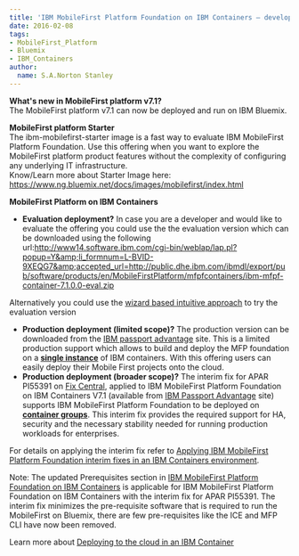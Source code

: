 ```yaml
---
title: 'IBM MobileFirst Platform Foundation on IBM Containers – development, production workloads'
date: 2016-02-08
tags:
- MobileFirst_Platform
- Bluemix
- IBM_Containers
author:
  name: S.A.Norton Stanley
---
```


**What's new in MobileFirst platform v7.1?**  
The MobileFirst platform v7.1 can now be deployed and run on IBM Bluemix.

**MobileFirst platform Starter**  
The ibm-mobilefirst-starter image is a fast way to evaluate IBM MobileFirst Platform Foundation. Use this offering when you want to explore the MobileFirst platform product features without the complexity of configuring any underlying IT infrastructure.  
Know/Learn more about Starter Image here: <a href="https://www.ng.bluemix.net/docs/images/mobilefirst/index.html" target="_blank">https://www.ng.bluemix.net/docs/images/mobilefirst/index.html</a>

**MobileFirst Platform on IBM Containers**

* **Evaluation deployment?**
In case you are a developer and would like to evaluate the offering you could use the the evaluation version which can be downloaded using the following url:<a href="http://www14.software.ibm.com/cgi-bin/weblap/lap.pl?popup=Y&amp;li_formnum=L-BVID-9XEQG7&amp;accepted_url=http://public.dhe.ibm.com/ibmdl/export/pub/software/products/en/MobileFirstPlatform/mfpfcontainers/ibm-mfpf-container-7.1.0.0-eval.zip">http://www14.software.ibm.com/cgi-bin/weblap/lap.pl?popup=Y&amp;li_formnum=L-BVID-9XEQG7&amp;accepted_url=http://public.dhe.ibm.com/ibmdl/export/pub/software/products/en/MobileFirstPlatform/mfpfcontainers/ibm-mfpf-container-7.1.0.0-eval.zip</a>

Alternatively you could use the <a href="https://developer.ibm.com/mobilefirstplatform/2015/10/02/ibm-mobilefirst-platform-foundation-containers-app/">wizard based intuitive approach</a> to try the evaluation version
* **Production deployment (limited scope)?**
The production version can be downloaded from the <a href="https://www-01.ibm.com/software/passportadvantage/">IBM passport advantage</a> site.
This is a limited production support which allows to build and deploy the MFP foundation on a **<u>single instance</u>** of IBM containers. With this offering users can easily deploy their Mobile First projects onto the cloud.
* **Production deployment (broader scope)?**
The interim fix for APAR PI55391 on <a href="http://www-933.ibm.com/support/fixcentral/swg/selectFixes?parent=ibm~Other%2Bsoftware&amp;product=ibm/Other+software/IBM+MobileFirst+Platform+Foundation&amp;release=7.1.0.0&amp;platform=All&amp;function=aparId&amp;apars=PI55391">Fix Central</a>, applied to IBM MobileFirst Platform Foundation on IBM Containers V7.1 (available from <a href="https://www-01.ibm.com/software/passportadvantage/">IBM Passport Advantage</a> site) supports IBM MobileFirst Platform Foundation to be deployed on **<u>container groups</u>**. This interim fix provides the required support for HA, security and the necessary stability needed for running production workloads for enterprises.

For details on applying the interim fix refer to <a href="https://www-01.ibm.com/support/knowledgecenter/SSHS8R_7.1.0/com.ibm.worklight.deploy.doc/deploy/t_apply_interim_fix.dita?lang=en">Applying IBM MobileFirst Platform Foundation interim fixes in an IBM Containers environment</a>.

Note: The updated Prerequisites section in <a href="https://www-01.ibm.com/support/knowledgecenter/SSHS8R_7.1.0/com.ibm.worklight.deploy.doc/deploy/c_advanced_user_container.html%23prereq?lang=en">IBM MobileFirst Platform Foundation on IBM Containers</a> is applicable for IBM MobileFirst Platform Foundation on IBM Containers with the interim fix for APAR PI55391. The interim fix minimizes the pre-requisite software that is required to run the MobileFirst on Bluemix, there are few pre-requisites like the ICE and MFP CLI have now been removed.

Learn more about <a href="https://www-01.ibm.com/support/knowledgecenter/SSHS8R_7.1.0/com.ibm.worklight.deploy.doc/deploy/c_deploy_cloud_container.html?lang=en-us">Deploying to the cloud in an IBM Container</a>